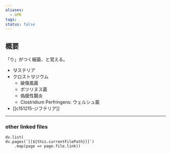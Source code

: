 ```yaml
---
aliases:
  - GPR
tags: 
status: false
---
```

## 概要
「り」がつく細菌、と覚える。
- **リ**ステリア
- クロスト**リ**ジウム
	- 破傷風菌
	- ボツリヌス菌
	- 偽膜性腸炎
	- Clostridium Perfringens: ウェルシュ菌
- [[c151215-ジフテリア]]

---
### other linked files
```dataviewjs
dv.list(
dv.pages(`[[${this.currentFilePath}]]`)
	.map(page => page.file.link))
```
